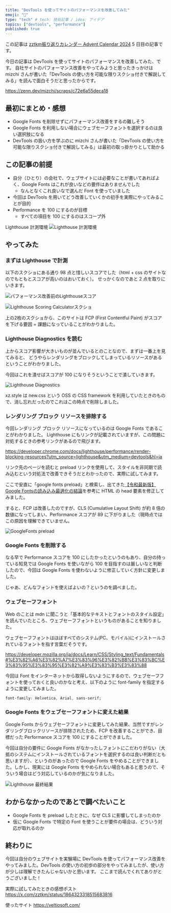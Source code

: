 ```yaml
---
title: "DevTools を使ってサイトのパフォーマンスを改善してみた"
emoji: "💨"
type: "tech" # tech: 技術記事 / idea: アイデア
topics: ["devtools", "performance"]
published: true
---
```


この記事は [zztkm振り返りカレンダー Advent Calendar 2024](https://adventar.org/calendars/10960) 5 日目の記事です。

今日の記事は DevTools を使ってサイトのパフォーマンスを改善してみた、です。
自社サイトのパフォーマンス改善をやってみようと思ったきっかけは mizchi さんが書いた「DevTools の使い方を可能な限りスクショ付きで解説してみる」を読んで面白そうだと思ったからです。

https://zenn.dev/mizchi/scraps/c72e6a55deca18

## 最初にまとめ・感想

- Google Fonts を削除せずにパフォーマンス改善をするの難しそう
- Google Fonts を利用しない場合にウェブセーフフォントを選択するのは良い選択肢になる
- DevTools の扱い方を学ぶのに mizchi さんが書いた「DevTools の使い方を可能な限りスクショ付きで解説してみる」は最初の取っ掛かりとして助かる

## この記事の前提

- 自分（ひとり）の会社で、ウェブサイトには必要なことが書いてあればよく、Google Fonts はこれが良いなどの要件はありませんでした
  - なんとなくこれ良いなで選んだ Font を使っていました
- 今回は DevTools を用いてどう改善していくかの初手を実際にやってみることが目的
- Performance を 100 にするのが目標
  - すべての項目を 100 にするのはスコープ外

Lighthouse 計測環境
![Lighthouse 計測環境](/images/20241205-site-performance-env.png)

## やってみた

### まずは Lighthouse で計測

以下のスクショにある通り 98 点と惜しいスコアでした（html + css のサイトなのでもともとスコアが高いのはおいておく）。
せっかくなのであと 2 点を取りにいきます。

![パフォーマンス改善前のLighthouseスコア](/images/20241205-site-performance-kaizenmae.png)

![Lighthouse Scoring Calculatorスクショ](/images/20241205-lighthouse-scoring-calculator.png)

上の2枚のスクショから、このサイトは FCP (First Contentful Paint) がスコアを下げる要因 = 課題になっていることがわかりました。

### Lighthouse Diagnostics を読む

上からスコア影響が大きいものが並んでいるとのことなので、まずは一番上を見てみると、
どうやらレンダリングをブロックしてしまっているリソースがあるということがわかりました。

今回はこれを潰せばスコアが 100 になりそうということで潰していきます。

![Lighthouse Diagnostics](/images/20241205-lighthouse-diagnostics.png)

xz.style は new.css という OSS の CSS framework を利用していたときのもので、消し忘れだったのでこれはこの時点で削除しました。

### レンダリング ブロック リソースを排除する

今回レンダリング ブロック リソースになっているのは Google Fonts であることがわかりました。
Lighthouse にもリンクが記載されていますが、この問題に対処するときの参考リンクがあるので飛びます。

https://developer.chrome.com/docs/lighthouse/performance/render-blocking-resources?utm_source=lighthouse&utm_medium=devtools&hl=ja

リンク先のページを読むと preload リンクを使用して、スタイルを非同期で読み込むという対処法で改善できそうだとわかったので、実際に試してみます。

ここで安直に「google fonts preload」と検索し、出てきた[【令和最新版】Google Fontsの読み込み最適化の結論](https://www.tak-dcxi.com/article/optimization-of-google-font-loading/)を参考に HTML の head 要素を修正してみました。

すると、FCP は改善したのですが、CLS (Cumulative Layout Shift) が約 8 倍の数値になってしまい、Performance スコアが 89 に下がりました（現時点ではこの原因を理解できていません。

![GoogleFonts preload](/images/20241205-googlefonts-preload.png)

### Google Fonts を削除する

なる早で Performance スコアを 100 にしたかったというのもあり、自分の持っている知見では Google Fonts を使いながら 100 を目指すのは厳しいなと判断したので、今回は Google Fonts を使わないように修正していく方針に変更しました。

じゃあ、どんなフォントを使えばよいの？というのを調べました。

### ウェブセーフフォント

Web のことは mdn に聞こうと「基本的なテキストとフォントのスタイル設定」を読んでいたところ、ウェブセーフフォントというものがあることを知りました。

ウェブセーフフォントはほぼすべてのシステム(PC、モバイル)にインストールされているフォントを指す言葉だそうです。

https://developer.mozilla.org/ja/docs/Learn/CSS/Styling_text/Fundamentals#%E3%82%A6%E3%82%A7%E3%83%96%E3%82%BB%E3%83%BC%E3%83%95%E3%83%95%E3%82%A9%E3%83%B3%E3%83%88

今回は Font をインターネットから取得しないようにするので、ウェブセーフフォントを使っておくと良いのかなと考え、以下のように font-family を指定するように変更してみました。

```css
font-family: Helvetica, Arial, sans-serif;
```

### Google Fonts をウェブセーフフォントに変えた結果

Google Fonts からウェブセーフフォントに変更してみた結果、当然ですがレンダリングブロックリソースが排除されたため、FCP を改善することができ、目標だった Performance スコアを 100 にすることができました。

今回は自分の要件に Google Fonts がなかったしフォントにこだわりがない（大抵のシステムにインストールされているフォントを選択するのは良い判断だとも思いますが）、というのがあったので Google Fonts をやめることができました。しかし、現実には Google Fonts をやめられない場合もあると思うので、そういう場合はどう対応しているのかが気になりました。

![Lighthouse 最終結果](/images/20241205-owari.png)

## わからなかったのであとで調べたいこと

- Google Fonts を preload したときに、なぜ CLS に影響してしまったのか
- 仮に Google Fonts で特定の Font を使うことが要件の場合は、どういう対応が取れるのか

## 終わりに

今回は自分のウェブサイトを実験場に DevTools を使ってパフォーマンス改善をやってみました。DevTools の使い方の初歩の部分をやってみましたが、使い方が少しは理解できたんじゃないかと思います。
ここまで読んでくれてありがとうございました！

実際に試してみたときの感想ポスト
https://x.com/zztkm/status/1864323318515683816

使ったサイト
https://veltiosoft.com/

